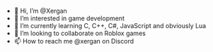- 👋 Hi, I’m @Xergan
- 👀 I’m interested in game development
- 🌱 I’m currently learning C, C++, C#, JavaScript and obviously Lua
- 💞️ I’m looking to collaborate on Roblox games
- 📫 How to reach me @xergan on Discord 

<!---
Xergan/Xergan is a ✨ special ✨ repository because its `README.md` (this file) appears on your GitHub profile.
You can click the Preview link to take a look at your changes.
--->
